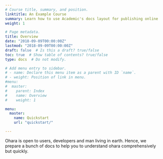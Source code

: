 ```yaml
---
# Course title, summary, and position.
linktitle: An Example Course
summary: Learn how to use Academic's docs layout for publishing online courses, software documentation, and tutorials.
weight: 1

# Page metadata.
title: Overview
date: "2018-09-09T00:00:00Z"
lastmod: "2018-09-09T00:00:00Z"
draft: false  # Is this a draft? true/false
toc: true  # Show table of contents? true/false
type: docs  # Do not modify.

# Add menu entry to sidebar.
# - name: Declare this menu item as a parent with ID `name`.
# - weight: Position of link in menu.
#menu:
#  master:
#    parent: Index
#    name: Overview
#    weight: 1

menu:
  master:
    name: Quickstart
    url: "quickstart/"

---
```


Ohara is open to users, developers and man living in earth. Hence, we prepare a bunch of docs to help you to understand ohara comprehensively but quickly.
